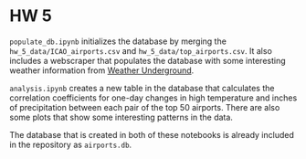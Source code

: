 # HW 5

`populate_db.ipynb` initializes the database by merging the `hw_5_data/ICAO_airports.csv` and `hw_5_data/top_airports.csv`. It also includes a webscraper that populates the database with some interesting weather information from [Weather Underground](www.wunderground.com).

`analysis.ipynb` creates a new table in the database that calculates the correlation coefficients for one-day changes in high temperature and inches of precipitation between each pair of the top 50 airports. There are also some plots that show some interesting patterns in the data.

The database that is created in both of these notebooks is already included in the repository as `airports.db`.